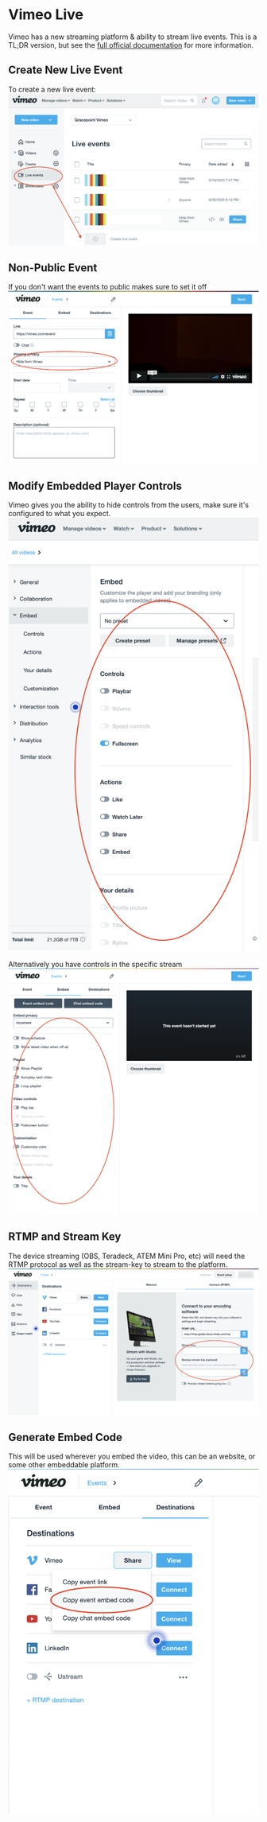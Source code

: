 # Vimeo Live
Vimeo has a new streaming platform & ability to stream live events. This is a TL;DR version, but see the [full official documentation](https://vimeo.zendesk.com/hc/en-us/articles/115012811168-Vimeo-Live-overview) for more information.

## Create New Live Event
To create a new live event:
![Create New Live Event](images/00_create-live-event.png)

## Non-Public Event
If you don't want the events to public makes sure to set it off
![Hide Event from Viewed Publicly](images/01_hide-event-from-vimeo.png)

## Modify Embedded Player Controls
Vimeo gives you the ability to hide controls from the users, make sure it's configured to what you expect.
![Modify Embed Controls](images/02_hide-controls-from-user.png)

Alternatively you have controls in the specific stream
![Modify Embed Controls](images/02_hide-controls-from-user-02.png)

## RTMP and Stream Key
The device streaming (OBS, Teradeck, ATEM Mini Pro, etc) will need the RTMP protocol as well as the stream-key to stream to the platform.
![Modify Embed Controls](images/04_fetch-stream-key-for-streamer.png)

## Generate Embed Code
This will be used wherever you embed the video, this can be an website, or some other embeddable platform.
![Modify Embed Controls](images/03_copy-embed-code.png)
